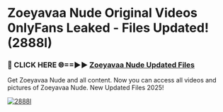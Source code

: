 # Zoeyavaa Nude Original Videos 0nlyFans Leaked - Files Updated! (2888l)

<h3>🔴 CLICK HERE 🌐==►► <a href="https://tinyurl.com/5h6xmrr3" rel="nofollow">Zoeyavaa Nude Updated Files</a></h3>

Get Zoeyavaa Nude and all content. Now you can access all videos and pictures of Zoeyavaa Nude. New Updated Files 2025!

[![2888l](https://i.imgur.com/KVD873Z.gif)](https://tinyurl.com/5h6xmrr3)
